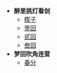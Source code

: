 * **醉里挑灯看剑**
    * [楔子](README.md)
    * [壹回](FIRST.md)
    * [贰回](SECOND.md)
    * [叁回](THIRD.md)
* **梦回吹角连营**
    * [春分](SPRING.md)